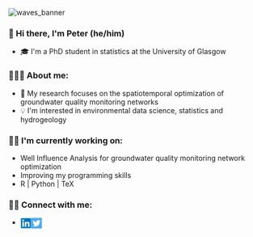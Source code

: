 ![waves_banner](https://user-images.githubusercontent.com/85235934/212193535-dc47623b-38f6-4e21-9970-6a439f74db3d.png)

### 👋 Hi there, I'm Peter (he/him)

- 🎓 I'm a PhD student in statistics at the University of Glasgow

### 👨🏻‍🎓 About me:

- 🍳 My research focuses on the spatiotemporal optimization of groundwater quality monitoring networks
- 💡 I'm interested in environmental data science, statistics and hydrogeology

### ✍🏻 I'm currently working on:

- Well Influence Analysis for groundwater quality monitoring network optimization
- Improving my programming skills
- R | Python | TeX

### 🤝🏻 Connect with me: 

- <a href="https://www.linkedin.com/in/peterradvanyi/"><img align="left" src="https://github.com/peterradv/peterradv/blob/main/linkedin.png" width="21px"/></a>
<a href="https://twitter.com/peterradv"><img align="left" src="https://github.com/peterradv/peterradv/blob/main/twitter.png" width="21px"/></a>

</br>
